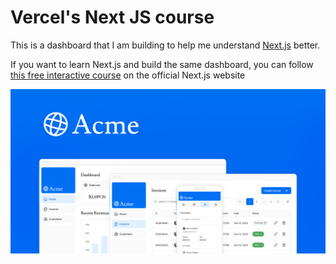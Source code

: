 # Vercel's Next JS course

This is a dashboard that I am building to help me understand [Next.js](https://nextjs.org/) better.

If you want to learn Next.js and build the same dashboard, you can follow [this free interactive course](https://nextjs.org/learn/dashboard-app) on the official Next.js website

![Dashboard_Preview_Image](/opengraph-image.png)

